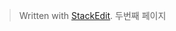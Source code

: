 


> Written with [StackEdit](https://stackedit.io/).
두번째 페이지

<!--stackedit_data:
eyJoaXN0b3J5IjpbMTE0ODkxNDczMl19
-->